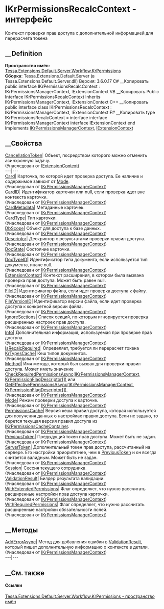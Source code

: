 # IKrPermissionsRecalcContext - интерфейс
Контекст проверки прав доступа с дополнительной информацией для перерасчета
токена
## __Definition
 **Пространство имён:**
[Tessa.Extensions.Default.Server.Workflow.KrPermissions](N_Tessa_Extensions_Default_Server_Workflow_KrPermissions.htm)  
 **Сборка:** Tessa.Extensions.Default.Server (в
Tessa.Extensions.Default.Server.dll) Версия: 3.6.0.17
C# __Копировать
     public interface IKrPermissionsRecalcContext : IKrPermissionsManagerContext, 
    	IExtensionContext
VB __Копировать
     Public Interface IKrPermissionsRecalcContext
    	Inherits IKrPermissionsManagerContext, IExtensionContext
C++ __Копировать
     public interface class IKrPermissionsRecalcContext : IKrPermissionsManagerContext, 
    	IExtensionContext
F# __Копировать
     type IKrPermissionsRecalcContext = 
        interface
            interface IKrPermissionsManagerContext
            interface IExtensionContext
        end
Implements
    [IKrPermissionsManagerContext](T_Tessa_Extensions_Default_Server_Workflow_KrPermissions_IKrPermissionsManagerContext.htm), [IExtensionContext](T_Tessa_Extensions_IExtensionContext.htm)
##  __Свойства
[CancellationToken](P_Tessa_Extensions_IExtensionContext_CancellationToken.htm)|
Объект, посредством которого можно отменить асинхронную задачу.  
(Унаследован от [IExtensionContext](T_Tessa_Extensions_IExtensionContext.htm))  
---|---  
[Card](P_Tessa_Extensions_Default_Server_Workflow_KrPermissions_IKrPermissionsManagerContext_Card.htm)|
Карточка, по которой идет проверка доступа. Ее наличие и содержимое зависит от
[Mode](P_Tessa_Extensions_Default_Server_Workflow_KrPermissions_IKrPermissionsManagerContext_Mode.htm).  
(Унаследован от
[IKrPermissionsManagerContext](T_Tessa_Extensions_Default_Server_Workflow_KrPermissions_IKrPermissionsManagerContext.htm))  
[CardID](P_Tessa_Extensions_Default_Server_Workflow_KrPermissions_IKrPermissionsManagerContext_CardID.htm)|
Идентификатор карточки или null, если проверка идет вне контекста карточки.  
(Унаследован от
[IKrPermissionsManagerContext](T_Tessa_Extensions_Default_Server_Workflow_KrPermissions_IKrPermissionsManagerContext.htm))  
[CardMetadata](P_Tessa_Extensions_Default_Server_Workflow_KrPermissions_IKrPermissionsManagerContext_CardMetadata.htm)|
Метаданные карточек.  
(Унаследован от
[IKrPermissionsManagerContext](T_Tessa_Extensions_Default_Server_Workflow_KrPermissions_IKrPermissionsManagerContext.htm))  
[CardType](P_Tessa_Extensions_Default_Server_Workflow_KrPermissions_IKrPermissionsManagerContext_CardType.htm)|
Тип карточки.  
(Унаследован от
[IKrPermissionsManagerContext](T_Tessa_Extensions_Default_Server_Workflow_KrPermissions_IKrPermissionsManagerContext.htm))  
[DbScope](P_Tessa_Extensions_Default_Server_Workflow_KrPermissions_IKrPermissionsManagerContext_DbScope.htm)|
Объект для доступа к базе данных.  
(Унаследован от
[IKrPermissionsManagerContext](T_Tessa_Extensions_Default_Server_Workflow_KrPermissions_IKrPermissionsManagerContext.htm))  
[Descriptor](P_Tessa_Extensions_Default_Server_Workflow_KrPermissions_IKrPermissionsManagerContext_Descriptor.htm)|
Дескриптор с результатами проверки правил доступа.  
(Унаследован от
[IKrPermissionsManagerContext](T_Tessa_Extensions_Default_Server_Workflow_KrPermissions_IKrPermissionsManagerContext.htm))  
[DocState](P_Tessa_Extensions_Default_Server_Workflow_KrPermissions_IKrPermissionsManagerContext_DocState.htm)|
Состояние карточки.  
(Унаследован от
[IKrPermissionsManagerContext](T_Tessa_Extensions_Default_Server_Workflow_KrPermissions_IKrPermissionsManagerContext.htm))  
[DocTypeID](P_Tessa_Extensions_Default_Server_Workflow_KrPermissions_IKrPermissionsManagerContext_DocTypeID.htm)|
Идентификатор типа документа, если используется тип документа, иначе null.  
(Унаследован от
[IKrPermissionsManagerContext](T_Tessa_Extensions_Default_Server_Workflow_KrPermissions_IKrPermissionsManagerContext.htm))  
[ExtensionContext](P_Tessa_Extensions_Default_Server_Workflow_KrPermissions_IKrPermissionsManagerContext_ExtensionContext.htm)|
Контекст расширения, в котором была вызвана проверка прав доступа. Может быть
равен null.  
(Унаследован от
[IKrPermissionsManagerContext](T_Tessa_Extensions_Default_Server_Workflow_KrPermissions_IKrPermissionsManagerContext.htm))  
[FileID](P_Tessa_Extensions_Default_Server_Workflow_KrPermissions_IKrPermissionsManagerContext_FileID.htm)|
Идентификатор файла, если идет проверка доступа к файлу.  
(Унаследован от
[IKrPermissionsManagerContext](T_Tessa_Extensions_Default_Server_Workflow_KrPermissions_IKrPermissionsManagerContext.htm))  
[FileVersionID](P_Tessa_Extensions_Default_Server_Workflow_KrPermissions_IKrPermissionsManagerContext_FileVersionID.htm)|
Идентификатор версии файла, если идет проверка доступа к конкретной версии
файла.  
(Унаследован от
[IKrPermissionsManagerContext](T_Tessa_Extensions_Default_Server_Workflow_KrPermissions_IKrPermissionsManagerContext.htm))  
[IgnoreSections](P_Tessa_Extensions_Default_Server_Workflow_KrPermissions_IKrPermissionsManagerContext_IgnoreSections.htm)|
Список секций, по которым игнорируется проверка расширенных настроек прав
доступа.  
(Унаследован от
[IKrPermissionsManagerContext](T_Tessa_Extensions_Default_Server_Workflow_KrPermissions_IKrPermissionsManagerContext.htm))  
[Info](P_Tessa_Extensions_Default_Server_Workflow_KrPermissions_IKrPermissionsManagerContext_Info.htm)|
Дополнительная информация, используемая при проверке прав доступа.  
(Унаследован от
[IKrPermissionsManagerContext](T_Tessa_Extensions_Default_Server_Workflow_KrPermissions_IKrPermissionsManagerContext.htm))  
[IsRecalcRequired](P_Tessa_Extensions_Default_Server_Workflow_KrPermissions_IKrPermissionsRecalcContext_IsRecalcRequired.htm)|
Определяет, требуется ли перерасчет токена  
[KrTypesCache](P_Tessa_Extensions_Default_Server_Workflow_KrPermissions_IKrPermissionsManagerContext_KrTypesCache.htm)|
Кеш типов документов.  
(Унаследован от
[IKrPermissionsManagerContext](T_Tessa_Extensions_Default_Server_Workflow_KrPermissions_IKrPermissionsManagerContext.htm))  
[Method](P_Tessa_Extensions_Default_Server_Workflow_KrPermissions_IKrPermissionsManagerContext_Method.htm)|
Имя метода, который был вызван для проверки правил доступа. Может иметь
значение [CheckRequiredPermissionsAsync(IKrPermissionsManagerContext,
KrPermissionFlagDescriptor[])](M_Tessa_Extensions_Default_Server_Workflow_KrPermissions_IKrPermissionsManager_CheckRequiredPermissionsAsync.htm)
или [GetEffectivePermissionsAsync(IKrPermissionsManagerContext,
KrPermissionFlagDescriptor[])](M_Tessa_Extensions_Default_Server_Workflow_KrPermissions_IKrPermissionsManager_GetEffectivePermissionsAsync.htm).  
(Унаследован от
[IKrPermissionsManagerContext](T_Tessa_Extensions_Default_Server_Workflow_KrPermissions_IKrPermissionsManagerContext.htm))  
[Mode](P_Tessa_Extensions_Default_Server_Workflow_KrPermissions_IKrPermissionsManagerContext_Mode.htm)|
Режим проверки доступа к карточке.  
(Унаследован от
[IKrPermissionsManagerContext](T_Tessa_Extensions_Default_Server_Workflow_KrPermissions_IKrPermissionsManagerContext.htm))  
[PermissionsCache](P_Tessa_Extensions_Default_Server_Workflow_KrPermissions_IKrPermissionsManagerContext_PermissionsCache.htm)|
Версия кеша правил доступа, которая используется для получения данных о
настройках правил доступа. Если не задано, то берется текущая версия правил
доступа из
[IKrPermissionsCacheContainer](T_Tessa_Extensions_Default_Server_Workflow_KrPermissions_IKrPermissionsCacheContainer.htm).  
(Унаследован от
[IKrPermissionsManagerContext](T_Tessa_Extensions_Default_Server_Workflow_KrPermissions_IKrPermissionsManagerContext.htm))  
[PreviousToken](P_Tessa_Extensions_Default_Server_Workflow_KrPermissions_IKrPermissionsManagerContext_PreviousToken.htm)|
Предыдущий токен прав доступа. Может быть не задан.  
(Унаследован от
[IKrPermissionsManagerContext](T_Tessa_Extensions_Default_Server_Workflow_KrPermissions_IKrPermissionsManagerContext.htm))  
[ServerToken](P_Tessa_Extensions_Default_Server_Workflow_KrPermissions_IKrPermissionsManagerContext_ServerToken.htm)|
Дополнительный токен прав доступа, рассчитанный на сервере. Его настройки
приоритетнее, чем в
[PreviousToken](P_Tessa_Extensions_Default_Server_Workflow_KrPermissions_IKrPermissionsManagerContext_PreviousToken.htm)
и он всегда считается валидным. Может быть не задан.  
(Унаследован от
[IKrPermissionsManagerContext](T_Tessa_Extensions_Default_Server_Workflow_KrPermissions_IKrPermissionsManagerContext.htm))  
[Session](P_Tessa_Extensions_Default_Server_Workflow_KrPermissions_IKrPermissionsManagerContext_Session.htm)|
Сессия текущего сотрудника.  
(Унаследован от
[IKrPermissionsManagerContext](T_Tessa_Extensions_Default_Server_Workflow_KrPermissions_IKrPermissionsManagerContext.htm))  
[ValidationResult](P_Tessa_Extensions_Default_Server_Workflow_KrPermissions_IKrPermissionsManagerContext_ValidationResult.htm)|
Билдер результата валидации.  
(Унаследован от
[IKrPermissionsManagerContext](T_Tessa_Extensions_Default_Server_Workflow_KrPermissions_IKrPermissionsManagerContext.htm))  
[WithExtendedPermissions](P_Tessa_Extensions_Default_Server_Workflow_KrPermissions_IKrPermissionsManagerContext_WithExtendedPermissions.htm)|
Флаг определяет, что нужно рассчитать расширенные настройки прав доступа
карточки.  
(Унаследован от
[IKrPermissionsManagerContext](T_Tessa_Extensions_Default_Server_Workflow_KrPermissions_IKrPermissionsManagerContext.htm))  
[WithRequiredPermissions](P_Tessa_Extensions_Default_Server_Workflow_KrPermissions_IKrPermissionsManagerContext_WithRequiredPermissions.htm)|
Флаг определяет, что нужно рассчитать расширенные настройки обязательности
полей.  
(Унаследован от
[IKrPermissionsManagerContext](T_Tessa_Extensions_Default_Server_Workflow_KrPermissions_IKrPermissionsManagerContext.htm))  
##  __Методы
[AddErrorAsync](M_Tessa_Extensions_Default_Server_Workflow_KrPermissions_IKrPermissionsManagerContext_AddErrorAsync.htm)|
Метод для добавления ошибки в
[ValidationResult](P_Tessa_Extensions_Default_Server_Workflow_KrPermissions_IKrPermissionsManagerContext_ValidationResult.htm),
который пишет дополнительную информацию о контексте в детали.  
(Унаследован от
[IKrPermissionsManagerContext](T_Tessa_Extensions_Default_Server_Workflow_KrPermissions_IKrPermissionsManagerContext.htm))  
---|---  
##  __См. также
#### Ссылки
[Tessa.Extensions.Default.Server.Workflow.KrPermissions - пространство
имён](N_Tessa_Extensions_Default_Server_Workflow_KrPermissions.htm)
